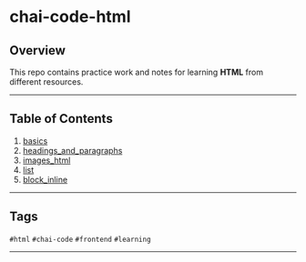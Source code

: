 # chai-code-html

## Overview
This repo contains practice work and notes for learning **HTML** from different resources.

----------------

## Table of Contents

1. [basics](./basics/01_basics.html)
2. [headings_and_paragraphs](./headings_and_paragraphs/02_headings_paragraphs.html)
3. [images_html](./images_html/images.html)
4. [list](./list/lists.html)
5. [block_inline](./block_inline/block_inline.html)

----------------

## Tags 

`#html` `#chai-code` `#frontend` `#learning`

----------------

